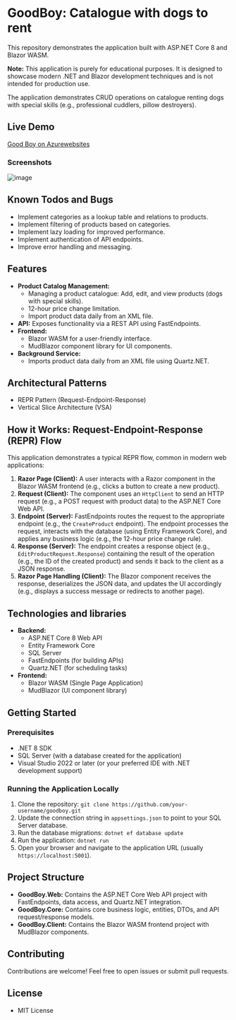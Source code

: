 # GoodBoy: Catalogue with dogs to rent

This repository demonstrates the application built with ASP.NET Core 8 and Blazor WASM.

**Note:** This application is purely for educational purposes. It is designed to showcase modern .NET and Blazor development techniques and is not intended for production use.

The application demonstrates CRUD operations on catalogue renting dogs with special skills (e.g., professional cuddlers, pillow destroyers).

## Live Demo

[Good Boy on Azurewebsites](https://goodboyapp.azurewebsites.net)

### Screenshots

![image](https://github.com/user-attachments/assets/20ec9435-9f19-4374-a8f5-1e36d4e6ee2e)

## Known Todos and Bugs

* Implement categories as a lookup table and relations to products.
* Implement filtering of products based on categories.
* Implement lazy loading for improved performance.
* Implement authentication of API endpoints.
* Improve error handling and messaging.

## Features

* **Product Catalog Management:**
    * Managing a product catalogue: Add, edit, and view products (dogs with special skills).
    * 12-hour price change limitation.
    * Import product data daily from an XML file.
* **API:** Exposes functionality via a REST API using FastEndpoints.
* **Frontend:**
    * Blazor WASM for a user-friendly interface.
    * MudBlazor component library for UI components.
* **Background Service:**
    * Imports product data daily from an XML file using Quartz.NET.

## Architectural Patterns
  * REPR Pattern (Request-Endpoint-Response)
  * Vertical Slice Architecture (VSA)

## How it Works: Request-Endpoint-Response (REPR) Flow

This application demonstrates a typical REPR flow, common in modern web applications:

1. **Razor Page (Client):** A user interacts with a Razor component in the Blazor WASM frontend (e.g., clicks a button to create a new product).
2. **Request (Client):** The component uses an `HttpClient` to send an HTTP request (e.g., a POST request with product data) to the ASP.NET Core Web API.
3. **Endpoint (Server):**  FastEndpoints routes the request to the appropriate endpoint (e.g., the `CreateProduct` endpoint). The endpoint processes the request, interacts with the database (using Entity Framework Core), and applies any business logic (e.g., the 12-hour price change rule).
4. **Response (Server):** The endpoint creates a response object (e.g., `EditProductRequest.Response`) containing the result of the operation (e.g., the ID of the created product) and sends it back to the client as a JSON response.
5. **Razor Page Handling (Client):** The Blazor component receives the response, deserializes the JSON data, and updates the UI accordingly (e.g., displays a success message or redirects to another page).

## Technologies and libraries

* **Backend:**
    * ASP.NET Core 8 Web API
    * Entity Framework Core
    * SQL Server
    * FastEndpoints (for building APIs)
    * Quartz.NET (for scheduling tasks)
* **Frontend:**
    * Blazor WASM (Single Page Application)
    * MudBlazor (UI component library)

## Getting Started

### Prerequisites

* .NET 8 SDK
* SQL Server (with a database created for the application)
* Visual Studio 2022 or later (or your preferred IDE with .NET development support)

### Running the Application Locally

1. Clone the repository: `git clone https://github.com/your-username/goodboy.git`
2. Update the connection string in `appsettings.json` to point to your SQL Server database.
3. Run the database migrations: `dotnet ef database update`
4. Run the application: `dotnet run`
5. Open your browser and navigate to the application URL (usually `https://localhost:5001`).

## Project Structure

* **GoodBoy.Web:** Contains the ASP.NET Core Web API project with FastEndpoints, data access, and Quartz.NET integration.
* **GoodBoy.Core:** Contains core business logic, entities, DTOs, and API request/response models.
* **GoodBoy.Client:** Contains the Blazor WASM frontend project with MudBlazor components.

## Contributing

Contributions are welcome! Feel free to open issues or submit pull requests.

## License
* MIT License
